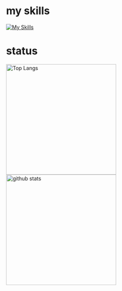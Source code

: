# my skills
[![My Skills](https://skillicons.dev/icons?i=r,mysql,python,github,aws,docker,vscode&perline=15)](https://skillicons.dev)

# status
<p align="left"> 
  <img alt="Top Langs" height="300px" src="https://github-readme-stats.vercel.app/api/top-langs/?username=idsts2670&show_icons=true&theme=vue" />
  <img alt="github stats" height="300px" src="https://github-readme-stats.vercel.app/api?username=idsts2670&show_icons=ture" />
</p>
